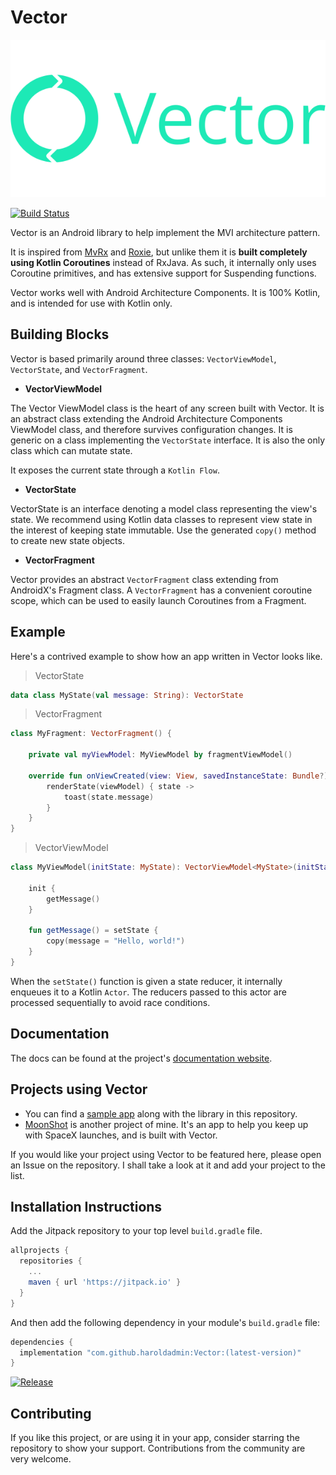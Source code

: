 # Vector

![logo](docs/images/logo-full-coloured.svg)

[![Build Status](https://github.com/haroldadmin/vector/workflows/Android%20CI/badge.svg)](https://github.com/haroldadmin/Vector/actions)

Vector is an Android library to help implement the MVI architecture pattern. 

It is inspired from [MvRx](https://www.github.com/airbnb/mvrx) and [Roxie](https://github.com/ww-tech/roxie), but unlike them it is **built completely using Kotlin Coroutines** instead of RxJava. As such, it internally only uses Coroutine primitives, and has extensive support for Suspending functions.

Vector works well with Android Architecture Components. It is 100% Kotlin, and is intended for use with Kotlin only.

## Building Blocks

Vector is based primarily around three classes: `VectorViewModel`, `VectorState`, and `VectorFragment`.

* **VectorViewModel**

The Vector ViewModel class is the heart of any screen built with Vector. It is an abstract class extending the Android Architecture Components ViewModel class, and therefore survives configuration changes. It is generic on a class implementing the `VectorState` interface. It is also the only class which can mutate state.

It exposes the current state through a `Kotlin Flow`.

* **VectorState**

VectorState is an interface denoting a model class representing the view's state. We recommend using Kotlin data classes to represent view state in the interest of keeping state immutable. Use the generated `copy()` method to create new state objects.

* **VectorFragment**

Vector provides an abstract `VectorFragment` class extending from AndroidX's Fragment class. A `VectorFragment` has a convenient coroutine scope, which can be used to easily launch Coroutines from a Fragment.

## Example

Here's a contrived example to show how an app written in Vector looks like.

> VectorState

```kotlin
data class MyState(val message: String): VectorState
```

> VectorFragment

```kotlin
class MyFragment: VectorFragment() {

    private val myViewModel: MyViewModel by fragmentViewModel()

    override fun onViewCreated(view: View, savedInstanceState: Bundle?) {
        renderState(viewModel) { state ->
            toast(state.message)
        }
    }
}
```

> VectorViewModel

```kotlin
class MyViewModel(initState: MyState): VectorViewModel<MyState>(initState) {

    init {
        getMessage()
    }

    fun getMessage() = setState { 
        copy(message = "Hello, world!") 
    }
}
```

When the `setState()` function is given a state reducer, it internally enqueues it to a Kotlin `Actor`. The reducers passed to this actor are processed sequentially to avoid race conditions.

## Documentation

The docs can be found at the project's [documentation website](https://haroldadmin.github.io/Vector).

## Projects using Vector

* You can find a [sample app](https://github.com/haroldadmin/Vector/tree/master/sampleapp) along with the library in this repository.
* [MoonShot](https://www.github.com/haroldadmin/MoonShot) is another project of mine. It's an app to help you keep up with SpaceX launches, and is built with Vector.

If you would like your project using Vector to be featured here, please open an Issue on the repository. I shall take a look at it and add your project to the list.

## Installation Instructions

Add the Jitpack repository to your top level `build.gradle` file.

```groovy
allprojects {
  repositories {
    ...
    maven { url 'https://jitpack.io' }
  }
}
```

And then add the following dependency in your module's `build.gradle` file:

```groovy
dependencies {
  implementation "com.github.haroldadmin:Vector:(latest-version)"
}
```

[![Release](https://jitpack.io/v/haroldadmin/Vector.svg)](https://jitpack.io/#haroldadmin/Vector)

## Contributing

If you like this project, or are using it in your app, consider starring the repository to show your support.
Contributions from the community are very welcome.
